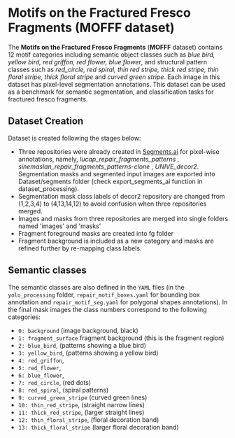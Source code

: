 # Motifs on the Fractured Fresco Fragments (MOFFF dataset)

The **Motifs on the Fractured Fresco Fragments** (**MOFFF** dataset) contains 12 motif categories including semantic object classes such as _blue bird, yellow bird, red griffon, red flower, blue flower_, and structural pattern classes such as _red_circle, red spiral, thin red stripe, thick red stripe, thin floral stripe, thick floral stripe_ and _curved green stripe_. 
Each image in this dataset has pixel-level segmentation annotations. This dataset can be used as a benchmark for semantic segmentation, and classification tasks for fractured fresco fragments. 

## Dataset Creation
Dataset is created following the stages below:

- Three repositories were already created in [Segments.ai](Segments.ai) for pixel-wise annotations, namely, _lucap_repair_fragments_patterns_ , _sinemaslan_repair_fragments_patterns-clone_ , _UNIVE_decor2_. Segmentation masks and segmented input images are exported into Dataset/segments folder (check export_segments_ai function in dataset_processing).
- Segmentation mask class labels of decor2 repository are changed from (1,2,3,4) to (4,13,14,12) to avoid confusion when three repositories merged.
- Images and masks from three repositories are merged into single folders named 'images' and 'masks'
- Fragment foreground masks are created into fg folder
- Fragment background is included as a new category and masks are refined further by re-mapping class labels. 

## Semantic classes

The semantic classes are also defined in the `YAML` files (in the `yolo_processing` folder, `repair_motif_boxes.yaml` for bounding box annotation and `repair_motif_seg.yaml` for polygonal shapes annotations).
In the final mask images the class numbers correspond to the following categories:

  - `0: background` (image background, black)
  - `1: fragment_surface` fragment background (this is the fragment region)
  - `2: blue_bird`, (patterns showing a blue bird)
  - `3: yellow_bird`, (patterns showing a yellow bird)
  - `4: red_griffon`,
  - `5: red_flower`, 
  - `6: blue_flower`, 
  - `7: red_circle`, (red dots)
  - `8: red_spiral`, (spiral patterns)
  - `9: curved_green_stripe` (curved green lines)
  - `10: thin_red_stripe`, (straight narrow lines)
  - `11: thick_red_stripe`,  (larger straight lines)
  - `12: thin_floral_stripe`, (floral decoration band)
  - `13: thick_floral_stripe` (larger floral decoration band)





